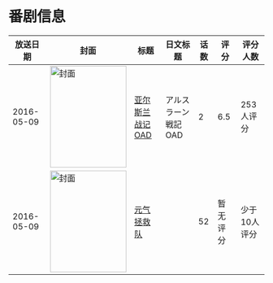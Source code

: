 # 番剧信息

|放送日期|封面|标题|日文标题|话数|评分|评分人数|
|---|---|---|---|---|---|---|
|2016-05-09|<img src="https://lain.bgm.tv/pic/cover/c/2f/43/153195_NXBYj.jpg" alt="封面" style="width:150px;height:200px;object-fit:cover;">|[亚尔斯兰战记 OAD](https://bangumi.tv/subject/153195)|アルスラーン戦記 OAD|2|6.5|253人评分|
|2016-05-09|<img src="https://lain.bgm.tv/pic/cover/c/1f/cb/387931_uwEWJ.jpg" alt="封面" style="width:150px;height:200px;object-fit:cover;">|[元气拯救队](https://bangumi.tv/subject/387931)||52|暂无评分|少于10人评分|
